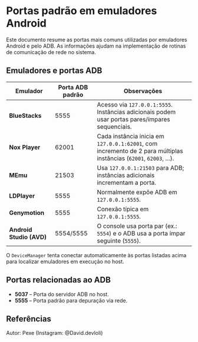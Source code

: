 # Portas padrão em emuladores Android

Este documento resume as portas mais comuns utilizadas por emuladores Android e pelo ADB. As informações ajudam na implementação de rotinas de comunicação de rede no sistema.

## Emuladores e portas ADB

| Emulador          | Porta ADB padrão | Observações |
|-------------------|------------------|-------------|
| **BlueStacks**    | 5555             | Acesso via `127.0.0.1:5555`. Instâncias adicionais podem usar portas pares/ímpares sequenciais. |
| **Nox Player**    | 62001            | Cada instância inicia em `127.0.0.1:62001`, com incremento de 2 para múltiplas instâncias (`62001`, `62003`, ...). |
| **MEmu**          | 21503            | Usa `127.0.0.1:21503` para ADB; instâncias adicionais incrementam a porta. |
| **LDPlayer**      | 5555             | Normalmente expõe ADB em `127.0.0.1:5555`. |
| **Genymotion**    | 5555             | Conexão típica em `127.0.0.1:5555`. |
| **Android Studio (AVD)** | 5554/5555 | O console usa porta par (ex.: `5554`) e o ADB usa a porta ímpar seguinte (`5555`). |

O `DeviceManager` tenta conectar automaticamente às portas listadas acima para localizar emuladores em execução no host.

## Portas relacionadas ao ADB

* **5037** – Porta do servidor ADB no host.
* **5555** – Porta padrão para depuração via rede.

## Referências

Autor: Pexe (Instagram: @David.devloli)
